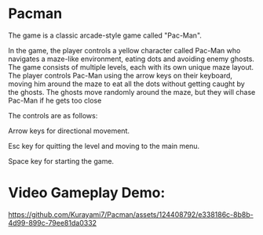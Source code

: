 # Pacman

The game is a classic arcade-style game called "Pac-Man". 
 
 In the game, the player controls a yellow character called Pac-Man
 who navigates a maze-like environment, eating dots and avoiding enemy ghosts. The game consists of multiple levels, each with its own unique maze 
 layout. The player controls Pac-Man using the arrow keys on their keyboard, moving him around the maze to eat all the dots without getting caught by 
 the ghosts. The ghosts move randomly around the maze, but they will chase Pac-Man if he gets too close
 
 The controls are as follows:
 
Arrow keys for directional movement.

Esc key for quitting the level and moving to the main menu.

Space key for starting the game.

# Video Gameplay Demo:
https://github.com/Kurayami7/Pacman/assets/124408792/e338186c-8b8b-4d99-899c-79ee81da0332
